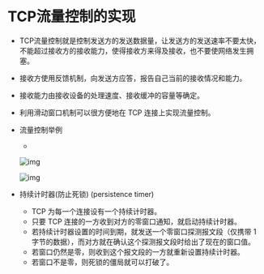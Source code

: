 # TCP流量控制的实现

- TCP流量控制就是控制发送方的发送数据量，让发送方的发送速率不要太快，不能超过接收方的接收能力，使得接收方来得及接收，也不要使网络发生拥塞。

- 接收方使用反馈机制，向发送方应答，报告自己当前的接收情况和能力。

- 接收能力由接收设备的处理速度、接收缓冲的容量等确定。

- 利用滑动窗口机制可以很方便地在 TCP 连接上实现流量控制。

- 流量控制举例

  - 

    ![img](https://cdn.jsdelivr.net/gh/ZanderZhao/img20/file/20200115191715.png)

    ![img](https://cdn.jsdelivr.net/gh/ZanderZhao/img20/file/20200115191716.png)

- 持续计时器(防止死锁) (persistence timer)

  - TCP 为每一个连接设有一个持续计时器。
  - 只要 TCP 连接的一方收到对方的零窗口通知，就启动持续计时器。
  - 若持续计时器设置的时间到期，就发送一个零窗口探测报文段（仅携带 1 字节的数据），而对方就在确认这个探测报文段时给出了现在的窗口值。
  - 若窗口仍然是零，则收到这个报文段的一方就重新设置持续计时器。
  - 若窗口不是零，则死锁的僵局就可以打破了。